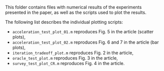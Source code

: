 This folder contains files with numerical results of the experiments presented in the paper, as well as the scripts used to plot the results.

The following list describes the individual plotting scripts:
- `acceleration_test_plot_01.m` reproduces Fig. 5 in the article (scatter plots),
- `acceleration_test_plot_02.m` reproduces Fig. 6 and 7 in the article (bar plots),
- `iteration_tradeoff_plot.m` reproduces Fig. 2 in the article,
- `oracle_test_plot.m` reproduces Fig. 3 in the article,
- `survey_test_plot_CR.m` reproduces Fig. 4 in the article.